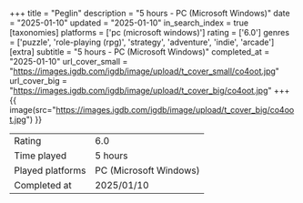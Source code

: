 +++
title = "Peglin"
description = "5 hours - PC (Microsoft Windows)"
date = "2025-01-10"
updated = "2025-01-10"
in_search_index = true
[taxonomies]
platforms = ['pc (microsoft windows)']
rating = ['6.0']
genres = ['puzzle', 'role-playing (rpg)', 'strategy', 'adventure', 'indie', 'arcade']
[extra]
subtitle = "5 hours - PC (Microsoft Windows)"
completed_at = "2025-01-10"
url_cover_small = "https://images.igdb.com/igdb/image/upload/t_cover_small/co4oot.jpg"
url_cover_big = "https://images.igdb.com/igdb/image/upload/t_cover_big/co4oot.jpg"
+++
{{ image(src="https://images.igdb.com/igdb/image/upload/t_cover_big/co4oot.jpg") }}

|              |            |
| ------------ | ---------- |
| Rating       | 6.0 |
| Time played  | 5 hours |
| Played platforms    | PC (Microsoft Windows) |
| Completed at | 2025/01/10 |


